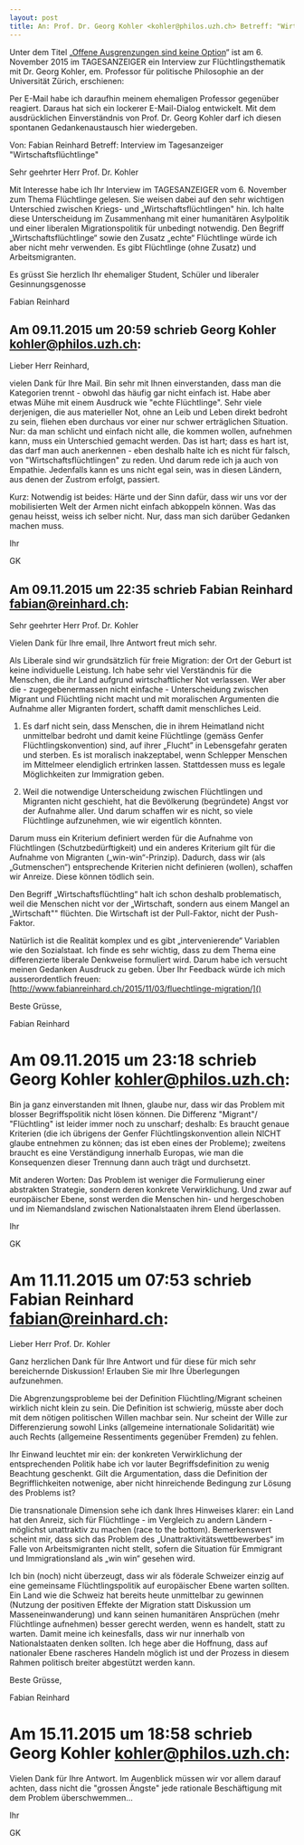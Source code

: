 ```yaml
---
layout: post
title: An: Prof. Dr. Georg Kohler <kohler@philos.uzh.ch> Betreff: "Wirtschaftsflüchtlinge"
---
```


Unter dem Titel „[Offene Ausgrenzungen sind keine Option](http://www.tagesanzeiger.ch/kultur/diverses/offene-aussengrenzen-sind-keine-option/story/19787543)“ ist am 6. November 2015 im TAGESANZEIGER ein Interview zur Flüchtlingsthematik mit Dr. Georg Kohler, em. Professor für politische Philosophie an der Universität Zürich, erschienen:

Per E-Mail habe ich daraufhin meinem ehemaligen Professor gegenüber reagiert. Daraus hat sich ein lockerer E-Mail-Dialog entwickelt. Mit dem ausdrücklichen Einverständnis von Prof. Dr. Georg Kohler darf ich diesen spontanen Gedankenaustausch hier wiedergeben.

<div class="message">
Von: Fabian Reinhard <fabian@reinhard.ch
Datum: 18. November 2015 um 13:12:02 MEZ
An: Georg Kohler <kohler@philos.uzh.ch>
Betreff: Interview im Tagesanzeiger "Wirtschaftsflüchtlinge"
</div>

Sehr geehrter Herr Prof. Dr. Kohler

Mit Interesse habe ich Ihr Interview im TAGESANZEIGER vom 6. November zum Thema Flüchtlinge gelesen. Sie weisen dabei auf den sehr wichtigen Unterschied zwischen Kriegs- und „Wirtschaftsflüchtlingen" hin. Ich halte diese Unterscheidung im Zusammenhang mit einer humanitären Asylpolitik und einer liberalen Migrationspolitik für unbedingt notwendig. Den Begriff „Wirtschaftsflüchtlinge“ sowie den Zusatz „echte“ Flüchtlinge würde ich aber nicht mehr verwenden. Es gibt Flüchtlinge (ohne Zusatz) und Arbeitsmigranten.

Es grüsst Sie herzlich Ihr ehemaliger Student, Schüler und liberaler Gesinnungsgenosse

Fabian Reinhard

## Am 09.11.2015 um 20:59 schrieb Georg Kohler <kohler@philos.uzh.ch>:

Lieber Herr Reinhard,

vielen Dank für Ihre Mail. Bin sehr mit Ihnen einverstanden, dass man die Kategorien trennt - obwohl das häufig gar nicht einfach ist. Habe aber etwas Mühe mit einem Ausdruck wie "echte Flüchtlinge". Sehr viele derjenigen, die aus materieller Not, ohne an Leib und Leben direkt bedroht zu sein, fliehen eben durchaus vor einer nur schwer erträglichen Situation. Nur: da man schlicht und einfach nicht alle, die kommen wollen, aufnehmen kann, muss ein Unterschied gemacht werden. Das ist hart; dass es hart ist, das darf man auch anerkennen - eben deshalb halte ich es nicht für falsch, von "Wirtschaftsflüchtlingen" zu reden. Und darum rede ich ja auch von Empathie. Jedenfalls kann es uns nicht egal sein, was in diesen Ländern, aus denen der Zustrom erfolgt, passiert.

Kurz: Notwendig ist beides: Härte und der Sinn dafür, dass wir uns vor der mobilisierten Welt der Armen nicht einfach abkoppeln können. Was das genau heisst, weiss ich selber nicht. Nur, dass man sich darüber Gedanken machen muss.

Ihr

GK

## Am 09.11.2015 um 22:35 schrieb Fabian Reinhard <fabian@reinhard.ch>:

Sehr geehrter Herr Prof. Dr. Kohler

Vielen Dank für Ihre email, Ihre Antwort freut mich sehr.

Als Liberale sind wir grundsätzlich für freie Migration: der Ort der Geburt ist keine individuelle Leistung. Ich habe sehr viel Verständnis für die Menschen, die ihr Land aufgrund wirtschaftlicher Not verlassen. Wer aber die - zugegebenermassen nicht einfache - Unterscheidung zwischen Migrant und Flüchtling nicht macht und mit moralischen Argumenten die Aufnahme aller Migranten fordert, schafft damit menschliches Leid.

1. Es darf nicht sein, dass Menschen, die in ihrem Heimatland nicht unmittelbar bedroht und damit keine Flüchtlinge (gemäss Genfer Flüchtlingskonvention) sind, auf ihrer „Flucht” in Lebensgefahr geraten und sterben. Es ist moralisch inakzeptabel, wenn Schlepper Menschen im Mittelmeer elendiglich ertrinken lassen. Stattdessen muss es legale Möglichkeiten zur Immigration geben. 

2. Weil die notwendige Unterscheidung zwischen Flüchtlingen und Migranten nicht geschieht, hat die Bevölkerung (begründete) Angst vor der Aufnahme aller. Und darum schaffen wir es nicht, so viele Flüchtlinge aufzunehmen, wie wir eigentlich könnten.

Darum muss ein Kriterium definiert werden für die Aufnahme von Flüchtlingen (Schutzbedürftigkeit) und ein anderes Kriterium gilt für die Aufnahme von Migranten („win-win“-Prinzip). Dadurch, dass wir (als „Gutmenschen“) entsprechende Kriterien nicht definieren (wollen), schaffen wir Anreize. Diese können tödlich sein.

Den Begriff „Wirtschaftsflüchtling“ halt ich schon deshalb problematisch, weil die Menschen nicht vor der „Wirtschaft, sondern aus einem Mangel an „Wirtschaft"" flüchten. Die Wirtschaft ist der Pull-Faktor, nicht der Push-Faktor.

Natürlich ist die Realität komplex und es gibt „intervenierende“ Variablen wie den Sozialstaat. Ich finde es sehr wichtig, dass zu dem Thema eine differenzierte liberale Denkweise formuliert wird. Darum habe ich versucht meinen Gedanken Ausdruck zu geben. Über Ihr Feedback würde ich mich ausserordentlich freuen: [http://www.fabianreinhard.ch/2015/11/03/fluechtlinge-migration/]()

Beste Grüsse,

Fabian Reinhard

# Am 09.11.2015 um 23:18 schrieb Georg Kohler <kohler@philos.uzh.ch>:

Bin ja ganz einverstanden mit Ihnen, glaube nur, dass wir das Problem mit blosser Begriffspolitik nicht lösen können. Die Differenz "Migrant"/ "Flüchtling" ist leider immer noch zu unscharf; deshalb: Es braucht genaue Kriterien (die ich übrigens der Genfer Flüchtlingskonvention allein NICHT glaube entnehmen zu können; das ist eben eines der Probleme); zweitens braucht es eine Verständigung innerhalb Europas, wie man die Konsequenzen dieser Trennung dann auch trägt und durchsetzt. 

Mit anderen Worten: Das Problem ist weniger die Formulierung einer abstrakten Strategie, sondern deren konkrete Verwirklichung. Und zwar auf europäischer Ebene, sonst werden die Menschen hin- und hergeschoben und im Niemandsland zwischen Nationalstaaten ihrem Elend überlassen.

Ihr

GK

# Am 11.11.2015 um 07:53 schrieb Fabian Reinhard <fabian@reinhard.ch>:

Lieber Herr Prof. Dr. Kohler

Ganz herzlichen Dank für Ihre Antwort und für diese für mich sehr bereichernde Diskussion! Erlauben Sie mir Ihre Überlegungen aufzunehmen.

Die Abgrenzungsprobleme bei der Definition Flüchtling/Migrant scheinen wirklich nicht klein zu sein. Die Definition ist schwierig, müsste aber doch mit dem nötigen politischen Willen machbar sein. Nur scheint der Wille zur Differenzierung sowohl Links (allgemeine internationale Solidarität) wie auch Rechts (allgemeine Ressentiments gegenüber Fremden) zu fehlen.

Ihr Einwand leuchtet mir ein: der konkreten Verwirklichung der entsprechenden Politik habe ich vor lauter Begriffsdefinition zu wenig Beachtung geschenkt. Gilt die Argumentation, dass die Definition der Begrifflichkeiten notwenige, aber nicht hinreichende Bedingung zur Lösung des Problems ist?

Die transnationale Dimension sehe ich dank Ihres Hinweises klarer: ein Land hat den Anreiz, sich für Flüchtlinge - im Vergleich zu andern Ländern - möglichst unattraktiv zu machen (race to the bottom). Bemerkenswert scheint mir, dass sich das Problem des „Unattraktivitätswettbewerbes“ im Falle von Arbeitsmigranten nicht stellt, sofern die Situation für Emmigrant und Immigrationsland als „win win“ gesehen wird.

Ich bin (noch) nicht überzeugt, dass wir als föderale Schweizer einzig auf eine gemeinsame Flüchtlingspolitik auf europäischer Ebene warten sollten. Ein Land wie die Schweiz hat bereits heute unmittelbar zu gewinnen (Nutzung der positiven Effekte der Migration statt Diskussion um Masseneinwanderung) und kann seinen humanitären Ansprüchen (mehr Flüchtlinge aufnehmen) besser gerecht werden, wenn es handelt, statt zu warten. Damit meine ich keinesfalls, dass wir nur innerhalb von Nationalstaaten denken sollten. Ich hege aber die Hoffnung, dass auf nationaler Ebene rascheres Handeln möglich ist und der Prozess in diesem Rahmen politisch breiter abgestützt werden kann.

Beste Grüsse,

Fabian Reinhard

# Am 15.11.2015 um 18:58 schrieb Georg Kohler <kohler@philos.uzh.ch>:

Vielen Dank für Ihre Antwort. Im Augenblick müssen wir vor allem darauf achten, dass nicht die "grossen Ängste" jede rationale Beschäftigung mit dem Problem überschwemmen...

Ihr

GK

